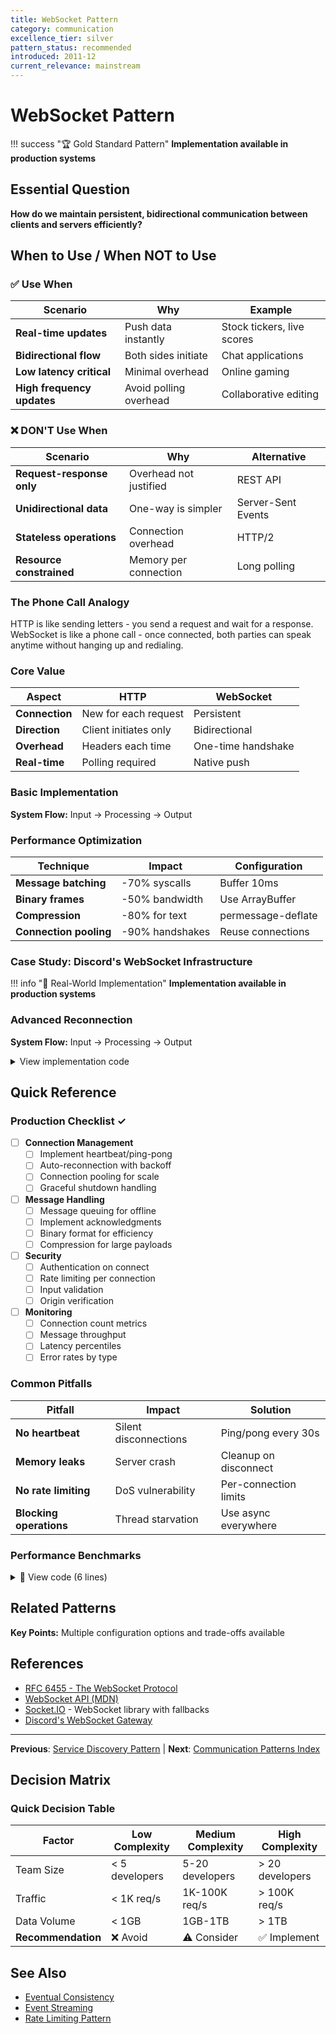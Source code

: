 ```yaml
---
title: WebSocket Pattern
category: communication
excellence_tier: silver
pattern_status: recommended
introduced: 2011-12
current_relevance: mainstream
---
```

# WebSocket Pattern

!!! success "🏆 Gold Standard Pattern"
**Implementation available in production systems**

## Essential Question
**How do we maintain persistent, bidirectional communication between clients and servers efficiently?**

## When to Use / When NOT to Use

### ✅ Use When
| Scenario | Why | Example |
|----------|-----|---------|
| **Real-time updates** | Push data instantly | Stock tickers, live scores |
| **Bidirectional flow** | Both sides initiate | Chat applications |
| **Low latency critical** | Minimal overhead | Online gaming |
| **High frequency updates** | Avoid polling overhead | Collaborative editing |

### ❌ DON'T Use When
| Scenario | Why | Alternative |
|----------|-----|-------------|
| **Request-response only** | Overhead not justified | REST API |
| **Unidirectional data** | One-way is simpler | Server-Sent Events |
| **Stateless operations** | Connection overhead | HTTP/2 |
| **Resource constrained** | Memory per connection | Long polling |

### The Phone Call Analogy
HTTP is like sending letters - you send a request and wait for a response. WebSocket is like a phone call - once connected, both parties can speak anytime without hanging up and redialing.

### Core Value
| Aspect | HTTP | WebSocket |
|--------|------|-----------|
| **Connection** | New for each request | Persistent |
| **Direction** | Client initiates only | Bidirectional |
| **Overhead** | Headers each time | One-time handshake |
| **Real-time** | Polling required | Native push |

### Basic Implementation

**System Flow:** Input → Processing → Output

### Performance Optimization

| Technique | Impact | Configuration |
|-----------|--------|---------------|
| **Message batching** | -70% syscalls | Buffer 10ms |
| **Binary frames** | -50% bandwidth | Use ArrayBuffer |
| **Compression** | -80% for text | permessage-deflate |
| **Connection pooling** | -90% handshakes | Reuse connections |

### Case Study: Discord's WebSocket Infrastructure

!!! info "🏢 Real-World Implementation"
**Implementation available in production systems**

### Advanced Reconnection

**System Flow:** Input → Processing → Output

<details>
<summary>View implementation code</summary>

<details>
<summary>📄 View decision logic</summary>

class ResilientWebSocket {
**Implementation available in production systems**

}

</details>

</details>

## Quick Reference

### Production Checklist ✓
- [ ] **Connection Management**
  - [ ] Implement heartbeat/ping-pong
  - [ ] Auto-reconnection with backoff
  - [ ] Connection pooling for scale
  - [ ] Graceful shutdown handling
  
- [ ] **Message Handling**
  - [ ] Message queuing for offline
  - [ ] Implement acknowledgments
  - [ ] Binary format for efficiency
  - [ ] Compression for large payloads
  
- [ ] **Security**
  - [ ] Authentication on connect
  - [ ] Rate limiting per connection
  - [ ] Input validation
  - [ ] Origin verification
  
- [ ] **Monitoring**
  - [ ] Connection count metrics
  - [ ] Message throughput
  - [ ] Latency percentiles
  - [ ] Error rates by type

### Common Pitfalls

| Pitfall | Impact | Solution |
|---------|--------|----------|
| **No heartbeat** | Silent disconnections | Ping/pong every 30s |
| **Memory leaks** | Server crash | Cleanup on disconnect |
| **No rate limiting** | DoS vulnerability | Per-connection limits |
| **Blocking operations** | Thread starvation | Use async everywhere |

### Performance Benchmarks

<details>
<summary>📄 View  code (6 lines)</summary>

**Implementation Concept:** See production systems for actual code

</details>

## Related Patterns

**Key Points:** Multiple configuration options and trade-offs available

## References

- [RFC 6455 - The WebSocket Protocol](https://tools.ietf.org/html/rfc6455/)
- [WebSocket API (MDN)](https://developer.mozilla.org/en-US/docs/Web/API/WebSocket/)
- [Socket.IO](https://socket.io/) - WebSocket library with fallbacks
- [Discord's WebSocket Gateway](https://discord.com/developers/docs/topics/gateway/)

---

**Previous**: [Service Discovery Pattern](../communication/service-discovery.md) | **Next**: [Communication Patterns Index](../)

## Decision Matrix

### Quick Decision Table

| Factor | Low Complexity | Medium Complexity | High Complexity |
|--------|----------------|-------------------|-----------------|
| Team Size | < 5 developers | 5-20 developers | > 20 developers |
| Traffic | < 1K req/s | 1K-100K req/s | > 100K req/s |
| Data Volume | < 1GB | 1GB-1TB | > 1TB |
| **Recommendation** | ❌ Avoid | ⚠️ Consider | ✅ Implement |

## See Also

- [Eventual Consistency](/pattern-library/data-management/eventual-consistency)
- [Event Streaming](/pattern-library/architecture/event-streaming)
- [Rate Limiting Pattern](/pattern-library/scaling/rate-limiting)
